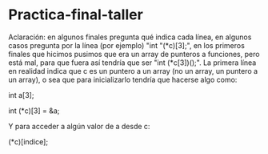 # Practica-final-taller

Aclaración: en algunos finales pregunta qué indica cada línea, en algunos casos pregunta por la línea (por ejemplo) "int "(*c)[3];", en los primeros finales que hicimos pusimos que era un array de punteros a funciones, pero está mal, para que fuera así tendría que ser "int (*c[3])();". La primera línea en realidad indica que c es un puntero a un array (no un array, un puntero a un array), o sea que para inicializarlo tendría que hacerse algo como:

int a[3];

int (*c)[3] = &a;

Y para acceder a algún valor de a desde c:

(*c)[indice];
